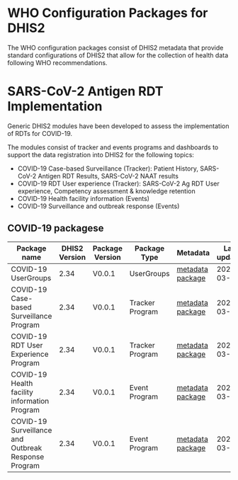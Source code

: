 # WHO Configuration Packages for DHIS2
The WHO configuration packages consist of DHIS2 metadata that provide standard configurations of DHIS2 that allow for the collection of health data following WHO recommendations. 

# SARS-CoV-2 Antigen RDT Implementation
Generic DHIS2 modules have been developed to assess the implementation of RDTs for COVID-19.

The modules consist of tracker and events programs and dashboards to support the data registration into DHIS2 for the following topics:
  * COVID-19 Case-based Surveillance (Tracker): Patient History, SARS-CoV-2 Antigen RDT Results, SARS-CoV-2 NAAT results
  * COVID-19 RDT User experience (Tracker): SARS-CoV-2 Ag RDT User experience, Competency assessment & knowledge retention
  * COVID-19 Health facility information (Events)
  * COVID-19 Surveillance and outbreak response (Events)


## COVID-19 packagese
| Package name | DHIS2 Version | Package Version | Package Type |  Metadata | Last updated |
| --- | --- | --- | --- |  --- | --- |
| COVID-19 UserGroups |  2.34 | V0.0.1 | UserGroups |  [metadata package](https://raw.githubusercontent.com/EyeSeeTea/DHIS2-standard-packages/WHE/COVID19/COVID19-usergroups-2.34.json)	| 2021-03-12 |
| COVID-19 Case-based Surveillance Program |  2.34 | V0.0.1 | Tracker Program |  [metadata package](https://raw.githubusercontent.com/EyeSeeTea/DHIS2-standard-packages/WHE/COVID19/COVID19-program-Surveillance_and_outbreak_response-2.34.json)	| 2021-03-12 |
| COVID-19 RDT User Experience Program |  2.34 | V0.0.1 | Tracker Program |  [metadata package](https://raw.githubusercontent.com/EyeSeeTea/DHIS2-standard-packages/WHE/COVID19/COVID19-program-RDT_User_experience-2.34.json)	| 2021-03-12 |
| COVID-19 Health facility information Program |  2.34 | V0.0.1 | Event Program |  [metadata package](https://raw.githubusercontent.com/EyeSeeTea/DHIS2-standard-packages/WHE/COVID19/COVID19-program-Health-facility-information-2.34.json)	| 2021-03-12 |
| COVID-19 Surveillance and Outbreak Response Program |  2.34 | V0.0.1 | Event Program |  [metadata package](https://github.com/EyeSeeTea/DHIS2-standard-packages/blob/WHE/COVID19/COVID19-program-Surveillance_and_outbreak_response-2.34.json)	| 2021-03-12 |
